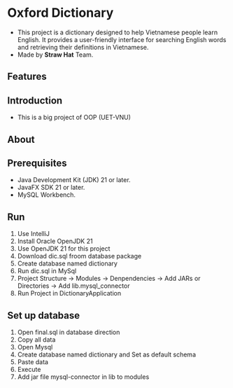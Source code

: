 # Oxford Dictionary
- This project is a dictionary designed to help Vietnamese people learn English. It provides a user-friendly interface for searching English words and retrieving their definitions in Vietnamese.
- Made by __Straw Hat__ Team.

## Features

## Introduction
- This is a big project of OOP (UET-VNU) 

## About

## Prerequisites
- Java Development Kit (JDK) 21 or later.
- JavaFX SDK 21 or later.
- MySQL Workbench.

## Run
1. Use IntelliJ
2. Install Oracle OpenJDK 21
3. Use OpenJDK 21 for this project
4. Download dic.sql froom database package 
5. Create database named dictionary
6. Run dic.sql in MySql
7. Project Structure -> Modules -> Denpendencies -> Add JARs or Directories -> Add lib.mysql_connector
8. Run Project in DictionaryApplication

## Set up database
1. Open final.sql in database direction
2. Copy all data 
3. Open Mysql 
4. Create database named dictionary and Set as default schema
5. Paste data 
6. Execute
7. Add jar file mysql-connector in lib to modules